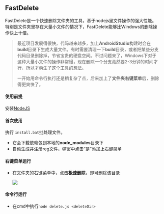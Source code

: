 ## FastDelete

FastDelete是一个快速删除文件夹的工具，基于nodejs里文件操作的强大性能。特别是文件夹里存在大量小文件的情况下，FastDelete能够比Windows的删除操作快上十倍。

> 最近项目发展得很快，代码越来越多，加上**AndroidStudio**构建时会在**build**目录下生成大量文件。有时需要清理一下**build**目录，或者把某些分支代码目录删除掉，节省宝贵的硬盘空间。不过问题来了，Windows下对于这种大量小文件的操作非常慢，现在删除一个分支竟然要2-3分钟的时间才行，所以才萌生了这个工具的想法。
>
> 一开始用命令行执行还是稍复杂了点，后来加上了**文件夹右键菜单**后，删除得更爽快了。



#### 使用前提

安装[NodeJS](https://nodejs.org/en/)



#### 首次使用

执行 `install.bat`批处理文件。

- 它会下载依赖包到本地的**node_modules**目录下
- 自动生成并注册reg文件，弹窗中点击“是”添加上右键菜单



#### 右键菜单运行

- 在文件夹的右键菜单中，点击**极速删除**，即可删除该目录

  ![](http://ojicajn2x.bkt.clouddn.com/fast-delete-img1.png)



#### 命令行运行

- 在cmd中执行`node delete.js <deleteDir>`

